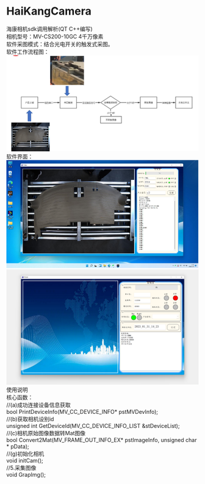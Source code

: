 # HaiKangCamera
海康相机sdk调用解析(QT C++编写)<br>
相机型号：MV-CS200-10GC 4千万像素<br>
软件采图模式：结合光电开关的触发式采图。<br>
软件工作流程图：<br>
![Image text](https://github.com/fpeanut/HaiKangCamera/blob/main/img/1.jpg)<br>
软件界面：<br>
![Image text](https://github.com/fpeanut/HaiKangCamera/blob/main/img/2.jpg)<br>
![Image text](https://github.com/fpeanut/HaiKangCamera/blob/main/img/3.jpg)<br>
使用说明<br>
核心函数：<br>
  //(a)成功连接设备信息获取<br>
	bool PrintDeviceInfo(MV_CC_DEVICE_INFO* pstMVDevInfo);<br>
	//(b)获取相机设别id<br>
	unsigned int GetDeviceId(MV_CC_DEVICE_INFO_LIST &stDeviceList);<br>
	//(c)相机原始图像数据转Mat图像<br>
	bool Convert2Mat(MV_FRAME_OUT_INFO_EX* pstImageInfo, unsigned char * pData);<br>
  //(g)初始化相机<br>
	void initCam();<br>
  //5.采集图像<br>
	void GrapImg();<br>
